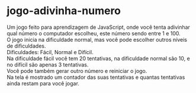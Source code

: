 # jogo-adivinha-numero
Um jogo feito para aprendizagem de JavaScript, onde você tenta adivinhar qual número o computador escolheu, este número sendo entre 1 e 100. <br>
O jogo inicia na dificuldade normal, mas você pode escolher outros níveis de dificuldades. <br>
Dificuldades: Fácil, Normal e Difícil. <br>
Na dificuldade fácil você tem 20 tentativas, na dificuldade normal são 10, e no difícil são apenas 3 tentativas. <br>
Você pode também gerar outro número e reiniciar o jogo. <br>
Na tela é mostrado um contador das suas tentativas e quantas tentativas ainda restam para você jogar.

